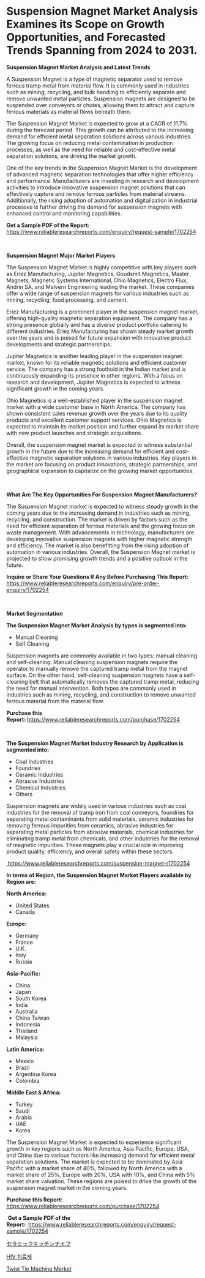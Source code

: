 <p><h1>Suspension Magnet Market Analysis Examines its Scope on Growth Opportunities, and Forecasted Trends Spanning from 2024 to 2031.</h1></p><p><strong>Suspension Magnet Market Analysis and Latest Trends</strong></p>
<p><p>A Suspension Magnet is a type of magnetic separator used to remove ferrous tramp metal from material flow. It is commonly used in industries such as mining, recycling, and bulk handling to efficiently separate and remove unwanted metal particles. Suspension magnets are designed to be suspended over conveyors or chutes, allowing them to attract and capture ferrous materials as material flows beneath them.</p><p>The Suspension Magnet Market is expected to grow at a CAGR of 11.7% during the forecast period. This growth can be attributed to the increasing demand for efficient metal separation solutions across various industries. The growing focus on reducing metal contamination in production processes, as well as the need for reliable and cost-effective metal separation solutions, are driving the market growth.</p><p>One of the key trends in the Suspension Magnet Market is the development of advanced magnetic separation technologies that offer higher efficiency and performance. Manufacturers are investing in research and development activities to introduce innovative suspension magnet solutions that can effectively capture and remove ferrous particles from material streams. Additionally, the rising adoption of automation and digitalization in industrial processes is further driving the demand for suspension magnets with enhanced control and monitoring capabilities.</p></p>
<p><strong>Get a Sample PDF of the Report:&nbsp;</strong> <a href="https://www.reliableresearchreports.com/enquiry/request-sample/1702254">https://www.reliableresearchreports.com/enquiry/request-sample/1702254</a></p>
<p>&nbsp;</p>
<p><strong>Suspension Magnet Major Market Players</strong></p>
<p><p>The Suspension Magnet Market is highly competitive with key players such as Eriez Manufacturing, Jupiter Magnetics, Goudsmit Magnetics, Master Magnets, Magnetic Systems International, Ohio Magnetics, Electro Flux, Andrin SA, and Malvern Engineering leading the market. These companies offer a wide range of suspension magnets for various industries such as mining, recycling, food processing, and cement.</p><p>Eriez Manufacturing is a prominent player in the suspension magnet market, offering high-quality magnetic separation equipment. The company has a strong presence globally and has a diverse product portfolio catering to different industries. Eriez Manufacturing has shown steady market growth over the years and is poised for future expansion with innovative product developments and strategic partnerships.</p><p>Jupiter Magnetics is another leading player in the suspension magnet market, known for its reliable magnetic solutions and efficient customer service. The company has a strong foothold in the Indian market and is continuously expanding its presence in other regions. With a focus on research and development, Jupiter Magnetics is expected to witness significant growth in the coming years.</p><p>Ohio Magnetics is a well-established player in the suspension magnet market with a wide customer base in North America. The company has shown consistent sales revenue growth over the years due to its quality products and excellent customer support services. Ohio Magnetics is expected to maintain its market position and further expand its market share with new product launches and strategic acquisitions.</p><p>Overall, the suspension magnet market is expected to witness substantial growth in the future due to the increasing demand for efficient and cost-effective magnetic separation solutions in various industries. Key players in the market are focusing on product innovations, strategic partnerships, and geographical expansion to capitalize on the growing market opportunities.</p></p>
<p>&nbsp;</p>
<p><strong>What Are The Key Opportunities For Suspension Magnet Manufacturers?</strong></p>
<p><p>The Suspension Magnet market is expected to witness steady growth in the coming years due to the increasing demand in industries such as mining, recycling, and construction. The market is driven by factors such as the need for efficient separation of ferrous materials and the growing focus on waste management. With advancements in technology, manufacturers are developing innovative suspension magnets with higher magnetic strength and efficiency. The market is also benefitting from the rising adoption of automation in various industries. Overall, the Suspension Magnet market is projected to show promising growth trends and a positive outlook in the future.</p></p>
<p><strong>Inquire or Share Your Questions If Any Before Purchasing This Report:</strong> <a href="https://www.reliableresearchreports.com/enquiry/pre-order-enquiry/1702254">https://www.reliableresearchreports.com/enquiry/pre-order-enquiry/1702254</a></p>
<p>&nbsp;</p>
<p><strong>Market Segmentation</strong></p>
<p><strong>The Suspension Magnet Market Analysis by types is segmented into:</strong></p>
<p><ul><li>Manual Cleaning</li><li>Self Cleaning</li></ul></p>
<p><p>Suspension magnets are commonly available in two types: manual cleaning and self-cleaning. Manual cleaning suspension magnets require the operator to manually remove the captured tramp metal from the magnet surface. On the other hand, self-cleaning suspension magnets have a self-cleaning belt that automatically removes the captured tramp metal, reducing the need for manual intervention. Both types are commonly used in industries such as mining, recycling, and construction to remove unwanted ferrous material from the material flow.</p></p>
<p><strong>Purchase this Report:&nbsp;</strong><a href="https://www.reliableresearchreports.com/purchase/1702254">https://www.reliableresearchreports.com/purchase/1702254</a></p>
<p>&nbsp;</p>
<p><strong>The Suspension Magnet Market Industry Research by Application is segmented into:</strong></p>
<p><ul><li>Coal Industries</li><li>Foundries</li><li>Ceramic Industries</li><li>Abrasive Industries</li><li>Chemical Industries</li><li>Others</li></ul></p>
<p><p>Suspension magnets are widely used in various industries such as coal industries for the removal of tramp iron from coal conveyors, foundries for separating metal contaminants from solid materials, ceramic industries for removing ferrous impurities from ceramics, abrasive industries for separating metal particles from abrasive materials, chemical industries for eliminating tramp metal from chemicals, and other industries for the removal of magnetic impurities. These magnets play a crucial role in improving product quality, efficiency, and overall safety within these sectors.</p></p>
<p><a href="https://www.reliableresearchreports.com/suspension-magnet-r1702254">&nbsp;https://www.reliableresearchreports.com/suspension-magnet-r1702254</a></p>
<p><strong>In terms of Region, the Suspension Magnet Market Players available by Region are:</strong></p>
<p>
    <p> <strong> North America: </strong>
        <ul>
            <li>United States</li>
            <li>Canada</li>
        </ul>
        </p> 
    <p> <strong> Europe: </strong>
        <ul>
            <li>Germany</li>
            <li>France</li>
            <li>U.K.</li>
            <li>Italy</li>
            <li>Russia</li>
        </ul>
        </p> 
    <p> <strong> Asia-Pacific: </strong>
        <ul>
            <li>China</li>
            <li>Japan</li>
            <li>South Korea</li>
            <li>India</li>
            <li>Australia</li>
            <li>China Taiwan</li>
            <li>Indonesia</li>
            <li>Thailand</li>
            <li>Malaysia</li>
        </ul>
        </p> 
    <p> <strong> Latin America: </strong>
        <ul>
            <li>Mexico</li>
            <li>Brazil</li>
            <li>Argentina Korea</li>
            <li>Colombia</li>
        </ul>
        </p> 
    <p> <strong> Middle East & Africa: </strong>
        <ul>
            <li>Turkey</li>
            <li>Saudi</li>
            <li>Arabia</li>
            <li>UAE</li>
            <li>Korea</li>
        </ul>
    </p>
    </p>
<p><p>The Suspension Magnet Market is expected to experience significant growth in key regions such as North America, Asia Pacific, Europe, USA, and China due to various factors like increasing demand for efficient metal separation solutions. The market is expected to be dominated by Asia Pacific with a market share of 40%, followed by North America with a market share of 25%, Europe with 20%, USA with 10%, and China with 5% market share valuation. These regions are poised to drive the growth of the suspension magnet market in the coming years.</p></p>
<p><strong>Purchase this Report: </strong><a href="https://www.reliableresearchreports.com/purchase/1702254">https://www.reliableresearchreports.com/purchase/1702254</a></p>
<p>&nbsp;<strong>Get a Sample PDF of the Report:&nbsp;&nbsp;</strong><a href="https://www.reliableresearchreports.com/enquiry/request-sample/1702254">https://www.reliableresearchreports.com/enquiry/request-sample/1702254</a></p>
<p><strong></strong></p>
<p><p><a href="https://github.com/oqxogxyvqe90775/Market-Research-Report-List-1/blob/main/306197422472.md">セラミックキッチンナイフ</a></p><p><a href="https://medium.com/@lilmama456456/hiv-%EC%B9%98%EB%A3%8C-%EC%8B%9C%EC%9E%A5-%EC%8B%9C%EC%9E%A5-%EC%A0%90%EC%9C%A0%EC%9C%A8-%EC%8B%9C%EC%9E%A5-%EB%8F%99%ED%96%A5-%EB%B0%8F-%EB%AF%B8%EB%9E%98-%EC%84%B1%EC%9E%A5-%ED%83%90%EC%83%89-fa72fbba39c2">HIV 치료제</a></p><p><a href="https://github.com/RoccoManning/Market-Research-Report-List-4/blob/main/twist-tie-machine-market.md">Twist Tie Machine Market</a></p></p>